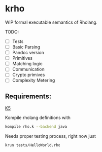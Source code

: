 # krho
WIP formal executable semantics of Rholang.

TODO:
- [ ] Tests
- [ ] Basic Parsing
- [ ] Pandoc version
- [ ] Primitives
- [ ] Matching logic
- [ ] Communication
- [ ] Crypto primives
- [ ] Complexity Metering

## Requirements:
[K5](https://github.com/kframework/k)

Kompile rholang definitions with
```sh
kompile rho.k --backend java
```
Needs proper testing process, right now just
```sh
krun tests/HelloWorld.rho
```
